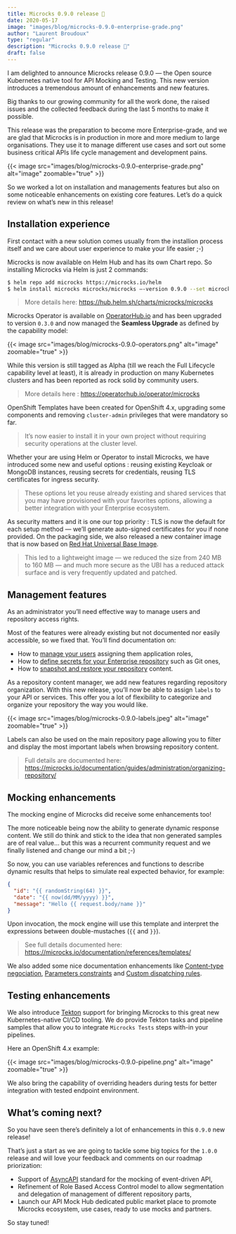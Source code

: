 ```yaml
---
title: Microcks 0.9.0 release 🚀
date: 2020-05-17
image: "images/blog/microcks-0.9.0-enterprise-grade.png"
author: "Laurent Broudoux"
type: "regular"
description: "Microcks 0.9.0 release 🚀"
draft: false
---
```


I am delighted to announce Microcks release 0.9.0 — the Open source Kubernetes native tool for API Mocking and Testing. This new version introduces a tremendous amount of enhancements and new features.

Big thanks to our growing community for all the work done, the raised issues and the collected feedback during the last 5 months to make it possible.

This release was the preparation to become more Enterprise-grade, and we are glad that Microcks is in production in more and more medium to large organisations. They use it to manage different use cases and sort out some business critical APIs life cycle management and development pains.

{{< image src="images/blog/microcks-0.9.0-enterprise-grade.png" alt="image" zoomable="true" >}}

So we worked a lot on installation and managements features but also on some noticeable enhancements on existing core features.
Let’s do a quick review on what’s new in this release!

## Installation experience

First contact with a new solution comes usually from the installion process itself and we care about user experience to make your life easier ;-)

Microcks is now available on Helm Hub and has its own Chart repo. So installing Microcks via Helm is just 2 commands:

```sh
$ helm repo add microcks https://microcks.io/helm
$ helm install microcks microcks/microcks —-version 0.9.0 --set microcks.url=microcks.$(minikube ip).nip.io,keycloak.url=keycloak.$(minikube ip).nip.io
```

> More details here: https://hub.helm.sh/charts/microcks/microcks

Microcks Operator is available on [OperatorHub.io](https://operatorhub.io/operator/microcks) and has been upgraded to version `0.3.0` and now managed the **Seamless Upgrade** as defined by the capability model:

{{< image src="images/blog/microcks-0.9.0-operators.png" alt="image" zoomable="true" >}}

While this version is still tagged as Alpha (till we reach the Full Lifecycle capability level at least), it is already in production on many Kubernetes clusters and has been reported as rock solid by community users.

> More details here : https://operatorhub.io/operator/microcks

OpenShift Templates have been created for OpenShift 4.x, upgrading some components and removing `cluster-admin` privileges that were mandatory so far.

> It’s now easier to install it in your own project without requiring security operations at the cluster level.

Whether your are using Helm or Operator to install Microcks, we have introduced some new and useful options : reusing existing Keycloak or MongoDB instances, reusing secrets for credentials, reusing TLS certificates for ingress security.

> These options let you reuse already existing and shared services that you may have provisioned with your favorites options, allowing a better integration with your Enterprise ecosystem.

As security matters and it is one our top priority : TLS is now the default for each setup method — we’ll generate auto-signed certificates for you if none provided. On the packaging side, we also released a new container image that is now based on [Red Hat Universal Base Image](https://developers.redhat.com/products/rhel/ubi/).

> This led to a lightweight image — we reduced the size from 240 MB to 160 MB — and much more secure as the UBI has a reduced attack surface and is very frequently updated and patched.

## Management features

As an administrator you’ll need effective way to manage users and repository access rights.

Most of the features were already existing but not documented nor easily accessible, so we fixed that. You’ll find documentation on:

* How to [manage your users](/documentation/guides/administration/users/) assigning them application roles,
* How to [define secrets for your Enterprise repository](/documentation/guides/administration/secrets/) such as Git ones,
* How to [snapshot and restore your repository](/documentation/guides/administration/snapshots/) content.

As a repository content manager, we add new features regarding repository organization. With this new release, you’ll now be able to assign `labels` to your API or services. This offer you a lot of flexibility to categorize and organize your repository the way you would like.

{{< image src="images/blog/microcks-0.9.0-labels.jpeg" alt="image" zoomable="true" >}}

Labels can also be used on the main repository page allowing you to filter and display the most important labels when browsing repository content.

> Full details are documented here: https://microcks.io/documentation/guides/administration/organizing-repository/

## Mocking enhancements

The mocking engine of Microcks did receive some enhancements too!

The more noticeable being now the ability to generate dynamic response content. We still do think and stick to the idea that non generated samples are of real value… but this was a recurrent community request and we finally listened and change our mind a bit ;-)

So now, you can use variables references and functions to describe dynamic results that helps to simulate real expected behavior, for example:

```json
{
  "id": "{{ randomString(64) }}",
  "date": "{{ now(dd/MM/yyyy) }}",
  "message": "Hello {{ request.body/name }}"
}
```

Upon invocation, the mock engine will use this template and interpret the expressions between double-mustaches (`{{` and `}}`).

> See full details documented here: https://microcks.io/documentation/references/templates/

We also added some nice documentation enhancements like [Content-type negociation](https://microcks.io/documentation/tutorials/getting-started/#viewing-an-api), [Parameters constraints](/documentation/guides/usage/mocks-constraints/) and [Custom dispatching rules](/documentation/explanations/dispatching/).

## Testing enhancements

We also introduce [Tekton](https://tekton.dev/) support for bringing Microcks to this great new Kubernetes-native CI/CD tooling. We do provide Tekton tasks and pipeline samples that allow you to integrate `Microcks Tests` steps with-in your pipelines.

Here an OpenShift 4.x example:

{{< image src="images/blog/microcks-0.9.0-pipeline.png" alt="image" zoomable="true" >}}

We also bring the capability of overriding headers during tests for better integration with tested endpoint environment.

## What’s coming next?

So you have seen there’s definitely a lot of enhancements in this `0.9.0` new release!

That’s just a start as we are going to tackle some big topics for the `1.0.0` release and will love your feedback and comments on our roadmap priorization:

* Support of [AsyncAPI](https://www.asyncapi.com/) standard for the mocking of event-driven API,
* Refinement of Role Based Access Control model to allow segmentation and delegation of management of different repository parts,
* Launch our API Mock Hub dedicated public market place to promote Microcks ecosystem, use cases, ready to use mocks and partners.

So stay tuned!